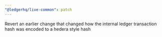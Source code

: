 ```yaml
---
"@ledgerhq/live-common": patch
---
```


Revert an earlier change that changed how the internal ledger transaction hash was encoded to a hedera style hash
